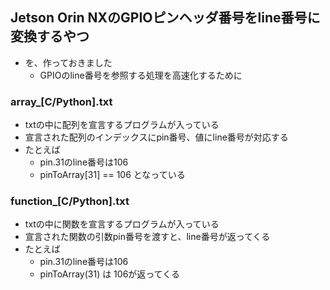 ## Jetson Orin NXのGPIOピンヘッダ番号をline番号に変換するやつ
- を、作っておきました
    - GPIOのline番号を参照する処理を高速化するために

### array_[C/Python].txt
- txtの中に配列を宣言するプログラムが入っている
- 宣言された配列のインデックスにpin番号、値にline番号が対応する
- たとえば
    - pin.31のline番号は106
    - pinToArray[31] == 106 となっている

### function_[C/Python].txt
- txtの中に関数を宣言するプログラムが入っている
- 宣言された関数の引数pin番号を渡すと、line番号が返ってくる
- たとえば
    - pin.31のline番号は106
    - pinToArray(31) は 106が返ってくる
